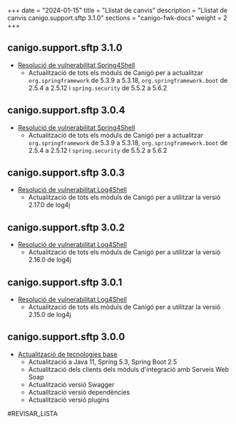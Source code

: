 +++
date        = "2024-01-15"
title       = "Llistat de canvis"
description = "Llistat de canvis canigo.support.sftp 3.1.0"
sections    = "canigo-fwk-docs"
weight		= 2
+++
## canigo.support.sftp 3.1.0

- [Resolució de vulnerabilitat Spring4Shell](/noticies/2022-04-13-CAN-actualitzacio-canigo-3_6_4/)
  - Actualització de tots els mòduls de Canigó per a actualitzar `org.springframework` de 5.3.9 a 5.3.18,
    `org.springframework.boot` de 2.5.4 a 2.5.12 i `spring.security` de 5.5.2 a 5.6.2
## canigo.support.sftp 3.0.4

- [Resolució de vulnerabilitat Spring4Shell](/noticies/2022-04-13-CAN-actualitzacio-canigo-3_6_4/)
   - Actualització de tots els mòduls de Canigó per a actualitzar `org.springframework` de 5.3.9 a 5.3.18,
   `org.springframework.boot` de 2.5.4 a 2.5.12 i `spring.security` de 5.5.2 a 5.6.2

## canigo.support.sftp 3.0.3

- [Resolució de vulnerabilitat Log4Shell](/noticies/2021-12-27-CAN-actualitzacio-canigo-3_4_9_3_6_3/)
   - Actualització de tots els mòduls de Canigó per a utilitzar la versió 2.17.0 de log4j

## canigo.support.sftp 3.0.2

- [Resolució de vulnerabilitat Log4Shell](/noticies/2021-12-17-CAN-actualitzacio-canigo-3_4_8_3_6_2/)
   - Actualització de tots els mòduls de Canigó per a utilitzar la versió 2.16.0 de log4j

## canigo.support.sftp 3.0.1

- [Resolució de vulnerabilitat Log4Shell](/noticies/2021-12-13-CAN-actualitzacio-canigo-3_4_7_3_6_1/)
   - Actualització de tots els mòduls de Canigó per a utilitzar la versió 2.15.0 de log4j

## canigo.support.sftp 3.0.0

- [Actualització de tecnologies base](/noticies/2021-10-25-CAN-actualitzacio-canigo-3_6_0/)
   - Actualització a Java 11, Spring 5.3, Spring Boot 2.5
   - Actualització dels clients dels mòduls d'integració amb Serveis Web Soap
   - Actualització versió Swagger
   - Actualització versió dependències
   - Actualització versió plugins


#REVISAR_LISTA
